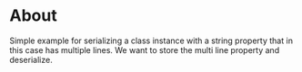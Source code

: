 ﻿# About

Simple example for serializing a class instance with a string property that in this case has multiple lines. We want to store the multi line property and deserialize.
